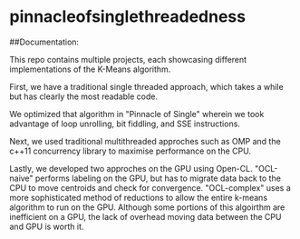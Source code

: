 # pinnacleofsinglethreadedness
##Documentation:

This repo contains multiple projects, each showcasing different implementations of the K-Means algorithm.

First, we have a traditional single threaded approach, which takes a while but has clearly the most readable code. 

We optimized that algorithm in "Pinnacle of Single" wherein we took advantage of loop unrolling, bit fiddling, and SSE instructions.

Next, we used traditional multithreaded approches such as OMP and the c++11 concurrency library to maximise performance on the CPU.

Lastly, we developed two approches on the GPU using Open-CL. "OCL-naive" performs labeling on the GPU, but has to migrate
data back to the CPU to move centroids and check for convergence. "OCL-complex" uses a more sophisticated method of reductions
to allow the entire k-means algorithm to run on the GPU. Although some portions of this algoirthm are inefficient on a GPU,
the lack of overhead moving data between the CPU and GPU is worth it.
